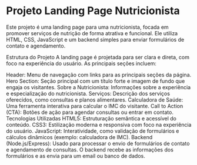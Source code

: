 # Projeto Landing Page Nutricionista

Este projeto é uma landing page para uma nutricionista, focada em promover serviços de nutrição de forma atrativa e funcional. Ele utiliza HTML, CSS, JavaScript e um backend simples para enviar formulários de contato e agendamento.

Estrutura do Projeto
A landing page é projetada para ser clara e direta, com foco na experiência do usuário. As principais seções incluem:

Header: Menu de navegação com links para as principais seções da página.
Hero Section: Seção principal com um título forte e imagem de fundo que engaja os visitantes.
Sobre a Nutricionista: Informações sobre a experiência e especialização do nutricionista.
Serviços: Descrição dos serviços oferecidos, como consultas e planos alimentares.
Calculadora de Saúde: Uma ferramenta interativa para calcular o IMC do visitante.
Call to Action (CTA): Botões de ação para agendar consultas ou entrar em contato.
Tecnologias Utilizadas
HTML5: Estruturação semântica e acessível do conteúdo.
CSS3: Estilização moderna e responsiva com foco na experiência do usuário.
JavaScript: Interatividade, como validação de formulários e cálculos dinâmicos (exemplo: calculadora de IMC).
Backend (Node.js/Express): Usado para processar o envio de formulários de contato e agendamento de consultas. O backend recebe as informações dos formulários e as envia para um email ou banco de dados.

